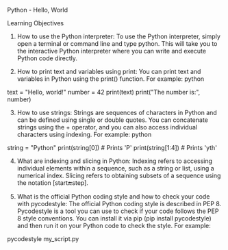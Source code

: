 Python - Hello, World

Learning Objectives

1. How to use the Python interpreter: 
To use the Python interpreter, simply open a terminal or command line and type python. This will take you to the interactive Python interpreter where you can write and execute Python code directly.

2. How to print text and variables using print: 
You can print text and variables in Python using the print() function. For example:
python

text = "Hello, world!"
number = 42
print(text)
print("The number is:", number)

3. How to use strings: 
Strings are sequences of characters in Python and can be defined using single or double quotes. You can concatenate strings using the + operator, and you can also access individual characters using indexing. For example:
python

string = "Python"
print(string[0])  # Prints 'P'
print(string[1:4])  # Prints 'yth'

4. What are indexing and slicing in Python:
 Indexing refers to accessing individual elements within a sequence, such as a string or list, using a numerical index. Slicing refers to obtaining subsets of a sequence using the notation [start:end:step].


5. What is the official Python coding style and how to check your code with pycodestyle: 
The official Python coding style is described in PEP 8. Pycodestyle is a tool you can use to check if your code follows the PEP 8 style conventions. You can install it via pip (pip install pycodestyle) and then run it on your Python code to check the style. For example:

pycodestyle my_script.py